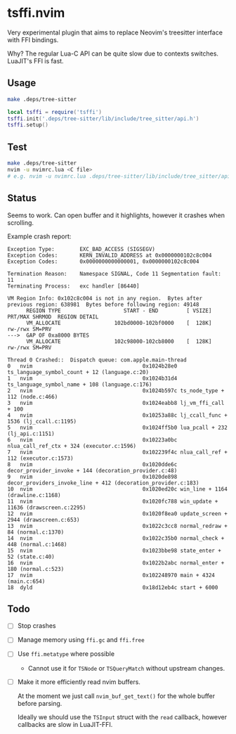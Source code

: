 # tsffi.nvim

Very experimental plugin that aims to replace Neovim's treesitter interface with FFI bindings.

Why? The regular Lua-C API can be quite slow due to contexts switches. LuaJIT's FFI is fast.

## Usage

```bash
make .deps/tree-sitter
```

```lua
local tsffi = require('tsffi')
tsffi.init('.deps/tree-sitter/lib/include/tree_sitter/api.h')
tsffi.setup()
```

## Test

```bash
make .deps/tree-sitter
nvim -u nvimrc.lua <C file>
# e.g. nvim -u nvimrc.lua .deps/tree-sitter/lib/include/tree_sitter/api.h
```

## Status

Seems to work.
Can open buffer and it highlights, however it crashes when scrolling.

Example crash report:

```
Exception Type:        EXC_BAD_ACCESS (SIGSEGV)
Exception Codes:       KERN_INVALID_ADDRESS at 0x0000000102c8c004
Exception Codes:       0x0000000000000001, 0x0000000102c8c004

Termination Reason:    Namespace SIGNAL, Code 11 Segmentation fault: 11
Terminating Process:   exc handler [86440]

VM Region Info: 0x102c8c004 is not in any region.  Bytes after previous region: 638981  Bytes before following region: 49148
      REGION TYPE                    START - END         [ VSIZE] PRT/MAX SHRMOD  REGION DETAIL
      VM_ALLOCATE                 102bd0000-102bf0000    [  128K] rw-/rwx SM=PRV
--->  GAP OF 0xa8000 BYTES
      VM_ALLOCATE                 102c98000-102cb8000    [  128K] rw-/rwx SM=PRV

Thread 0 Crashed::  Dispatch queue: com.apple.main-thread
0   nvim                          	       0x1024b28e0 ts_language_symbol_count + 12 (language.c:20)
1   nvim                          	       0x1024b31d4 ts_language_symbol_name + 108 (language.c:176)
2   nvim                          	       0x1024b597c ts_node_type + 112 (node.c:466)
3   nvim                          	       0x1024eabb8 lj_vm_ffi_call + 100
4   nvim                          	       0x10253a88c lj_ccall_func + 1536 (lj_ccall.c:1195)
5   nvim                          	       0x1024ff5b0 lua_pcall + 232 (lj_api.c:1151)
6   nvim                          	       0x10223a0bc nlua_call_ref_ctx + 324 (executor.c:1596)
7   nvim                          	       0x102239f4c nlua_call_ref + 112 (executor.c:1573)
8   nvim                          	       0x1020dde6c decor_provider_invoke + 144 (decoration_provider.c:48)
9   nvim                          	       0x1020de898 decor_providers_invoke_line + 412 (decoration_provider.c:183)
10  nvim                          	       0x1020ed20c win_line + 1164 (drawline.c:1168)
11  nvim                          	       0x1020fc788 win_update + 11636 (drawscreen.c:2295)
12  nvim                          	       0x1020f8ea0 update_screen + 2944 (drawscreen.c:653)
13  nvim                          	       0x1022c3cc8 normal_redraw + 84 (normal.c:1370)
14  nvim                          	       0x1022c35b0 normal_check + 448 (normal.c:1468)
15  nvim                          	       0x1023bbe98 state_enter + 52 (state.c:40)
16  nvim                          	       0x1022b2abc normal_enter + 180 (normal.c:523)
17  nvim                          	       0x102248970 main + 4324 (main.c:654)
18  dyld                          	       0x18d12eb4c start + 6000
```

## Todo
- [ ] Stop crashes
- [ ] Manage memory using `ffi.gc` and `ffi.free`
- [ ] Use `ffi.metatype` where possible
  - Cannot use it for `TSNode` or `TSQueryMatch` without upstream changes.
- [ ] Make it more efficiently read nvim buffers.

  At the moment we just call `nvim_buf_get_text()` for the whole buffer before parsing.

  Ideally we should use the `TSInput` struct with the `read` callback, however callbacks
  are slow in LuaJIT-FFI.
